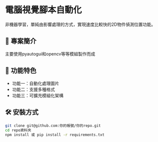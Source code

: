 # 電腦視覺腳本自動化
非機器學習，單純由影響處理的方式，實現速度比較快的2D物件偵測位置功能。

## 📖 專案簡介
主要使用pyautogui和opencv等等模組製作而成

## 🚀 功能特色
- 功能一：自動化處理圖片
- 功能二：支援多種格式
- 功能三：可擴充模組化架構

## 🛠️ 安裝方式
```bash
git clone git@github.com:你的帳號/你的repo.git
cd repo資料夾
npm install 或 pip install -r requirements.txt
